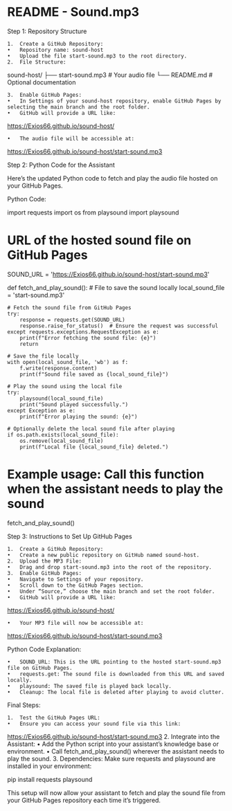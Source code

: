 # README - Sound.mp3

Step 1: Repository Structure

	1.	Create a GitHub Repository:
	•	Repository name: sound-host
	•	Upload the file start-sound.mp3 to the root directory.
	2.	File Structure:

sound-host/
├── start-sound.mp3  # Your audio file
└── README.md        # Optional documentation


	3.	Enable GitHub Pages:
	•	In Settings of your sound-host repository, enable GitHub Pages by selecting the main branch and the root folder.
	•	GitHub will provide a URL like:

https://Exios66.github.io/sound-host/


	•	The audio file will be accessible at:

https://Exios66.github.io/sound-host/start-sound.mp3



Step 2: Python Code for the Assistant

Here’s the updated Python code to fetch and play the audio file hosted on your GitHub Pages.

Python Code:

import requests
import os
from playsound import playsound

# URL of the hosted sound file on GitHub Pages
SOUND_URL = 'https://Exios66.github.io/sound-host/start-sound.mp3'

def fetch_and_play_sound():
    # File to save the sound locally
    local_sound_file = 'start-sound.mp3'
    
    # Fetch the sound file from GitHub Pages
    try:
        response = requests.get(SOUND_URL)
        response.raise_for_status()  # Ensure the request was successful
    except requests.exceptions.RequestException as e:
        print(f"Error fetching the sound file: {e}")
        return
    
    # Save the file locally
    with open(local_sound_file, 'wb') as f:
        f.write(response.content)
        print(f"Sound file saved as {local_sound_file}")
    
    # Play the sound using the local file
    try:
        playsound(local_sound_file)
        print("Sound played successfully.")
    except Exception as e:
        print(f"Error playing the sound: {e}")

    # Optionally delete the local sound file after playing
    if os.path.exists(local_sound_file):
        os.remove(local_sound_file)
        print(f"Local file {local_sound_file} deleted.")

# Example usage: Call this function when the assistant needs to play the sound
fetch_and_play_sound()

Step 3: Instructions to Set Up GitHub Pages

	1.	Create a GitHub Repository:
	•	Create a new public repository on GitHub named sound-host.
	2.	Upload the MP3 File:
	•	Drag and drop start-sound.mp3 into the root of the repository.
	3.	Enable GitHub Pages:
	•	Navigate to Settings of your repository.
	•	Scroll down to the GitHub Pages section.
	•	Under “Source,” choose the main branch and set the root folder.
	•	GitHub will provide a URL like:

https://Exios66.github.io/sound-host/


	•	Your MP3 file will now be accessible at:

https://Exios66.github.io/sound-host/start-sound.mp3



Python Code Explanation:

	•	SOUND_URL: This is the URL pointing to the hosted start-sound.mp3 file on GitHub Pages.
	•	requests.get: The sound file is downloaded from this URL and saved locally.
	•	playsound: The saved file is played back locally.
	•	Cleanup: The local file is deleted after playing to avoid clutter.

Final Steps:

	1.	Test the GitHub Pages URL:
	•	Ensure you can access your sound file via this link:
https://Exios66.github.io/sound-host/start-sound.mp3
	2.	Integrate into the Assistant:
	•	Add the Python script into your assistant’s knowledge base or environment.
	•	Call fetch_and_play_sound() wherever the assistant needs to play the sound.
	3.	Dependencies:
Make sure requests and playsound are installed in your environment:

pip install requests playsound



This setup will now allow your assistant to fetch and play the sound file from your GitHub Pages repository each time it’s triggered.
